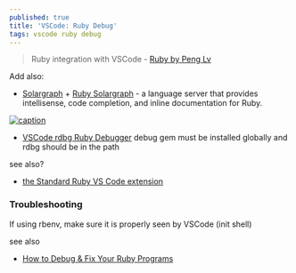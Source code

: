```yaml
---
published: true
title: 'VSCode: Ruby Debug'
tags: vscode ruby debug
---
```

> Ruby integration with VSCode - [Ruby by Peng Lv](https://betterprogramming.pub/code-like-a-pro-tooling-to-supercharge-vs-code-for-ruby-bf2ae61df5e3?gi=9dbd1898926e)

Add also:
- [Solargraph](https://solargraph.org/) + [Ruby Solargraph](https://marketplace.visualstudio.com/items?itemName=castwide.solargraph) - a language server that provides intellisense, code completion, and inline documentation for Ruby.

[![caption](https://solargraph.org/assets/vscode-solargraph-0.34.1-a63b2ca0626c295d31413d74577b6e56cbdec00f3bbd444d1fb3bea7d5d8885a.gif)](https://solargraph.org/)

- [VSCode rdbg Ruby Debugger](https://marketplace.visualstudio.com/items?itemName=KoichiSasada.vscode-rdbg) 
debug gem must be installed globally and rdbg should be in the path

see also?
- [the Standard Ruby VS Code extension](https://blog.testdouble.com/posts/2023-02-16-its-official-the-standard-ruby-vscode-extension/)

### Troubleshooting
If using rbenv, make sure it is properly seen by VSCode (init shell)

see also
- [How to Debug & Fix Your Ruby Programs](https://www.rubyguides.com/2015/07/ruby-debugging/)
